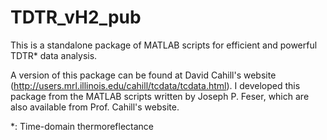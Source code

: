 TDTR_vH2_pub
============

This is a standalone package of MATLAB scripts for efficient and powerful TDTR* data analysis.

A version of this package can be found at David Cahill's website (http://users.mrl.illinois.edu/cahill/tcdata/tcdata.html). I developed this package from the MATLAB scripts written by Joseph P. Feser, which are also available from Prof. Cahill's website.

*: Time-domain thermoreflectance
